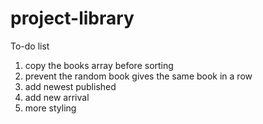 # project-library

To-do list 
1. copy the books array before sorting
2. prevent the random book gives the same book in a row
3. add newest published
4. add new arrival
5. more styling